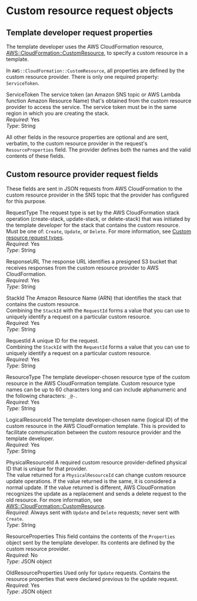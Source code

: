 # Custom resource request objects<a name="crpg-ref-requests"></a>

## Template developer request properties<a name="crpg-ref-request-properties"></a>

The template developer uses the AWS CloudFormation resource, [AWS::CloudFormation::CustomResource](https://docs.aws.amazon.com/AWSCloudFormation/latest/UserGuide/aws-resource-cfn-customresource.html), to specify a custom resource in a template\.

In `AWS::CloudFormation::CustomResource`, all properties are defined by the custom resource provider\. There is only one required property: `ServiceToken`\.

ServiceToken <a name="crpg-ref-request-servicetoken"></a>
The service token \(an Amazon SNS topic or AWS Lambda function Amazon Resource Name\) that's obtained from the custom resource provider to access the service\. The service token must be in the same region in which you are creating the stack\.  
_Required_: Yes  
_Type_: String

All other fields in the resource properties are optional and are sent, verbatim, to the custom resource provider in the request's `ResourceProperties` field\. The provider defines both the names and the valid contents of these fields\.

## Custom resource provider request fields<a name="crpg-ref-request-fields"></a>

These fields are sent in JSON requests from AWS CloudFormation to the custom resource provider in the SNS topic that the provider has configured for this purpose\.

RequestType <a name="crpg-ref-request-requesttype"></a>
The request type is set by the AWS CloudFormation stack operation \(create\-stack, update\-stack, or delete\-stack\) that was initiated by the template developer for the stack that contains the custom resource\.  
Must be one of: `Create`, `Update`, or `Delete`\. For more information, see [Custom resource request types](crpg-ref-requesttypes.md)\.  
_Required_: Yes  
_Type_: String

ResponseURL <a name="crpg-ref-request-responseurl"></a>
The response URL identifies a presigned S3 bucket that receives responses from the custom resource provider to AWS CloudFormation\.  
_Required_: Yes  
_Type_: String

StackId <a name="crpg-ref-request-stackid"></a>
The Amazon Resource Name \(ARN\) that identifies the stack that contains the custom resource\.  
Combining the `StackId` with the `RequestId` forms a value that you can use to uniquely identify a request on a particular custom resource\.  
_Required_: Yes  
_Type_: String

RequestId <a name="crpg-ref-request-requestid"></a>
A unique ID for the request\.  
Combining the `StackId` with the `RequestId` forms a value that you can use to uniquely identify a request on a particular custom resource\.  
_Required_: Yes  
_Type_: String

ResourceType <a name="crpg-ref-request-resourcetype"></a>
The template developer\-chosen resource type of the custom resource in the AWS CloudFormation template\. Custom resource type names can be up to 60 characters long and can include alphanumeric and the following characters: `_@-`\.  
_Required_: Yes  
_Type_: String

LogicalResourceId <a name="crpg-ref-request-logicalresourceid"></a>
The template developer\-chosen name \(logical ID\) of the custom resource in the AWS CloudFormation template\. This is provided to facilitate communication between the custom resource provider and the template developer\.  
_Required_: Yes  
_Type_: String

PhysicalResourceId <a name="crpg-ref-request-physicalresourceid"></a>
A required custom resource provider\-defined physical ID that is unique for that provider\.  
The value returned for a `PhysicalResourceId` can change custom resource update operations\. If the value returned is the same, it is considered a normal update\. If the value returned is different, AWS CloudFormation recognizes the update as a replacement and sends a delete request to the old resource\. For more information, see [AWS::CloudFormation::CustomResource](https://docs.aws.amazon.com/AWSCloudFormation/latest/UserGuide/aws-resource-cfn-customresource.html)\.  
_Required_: Always sent with `Update` and `Delete` requests; never sent with `Create`\.  
_Type_: String

ResourceProperties <a name="crpg-ref-request-resourceproperties"></a>
This field contains the contents of the `Properties` object sent by the template developer\. Its contents are defined by the custom resource provider\.  
_Required_: No  
_Type_: JSON object

OldResourceProperties <a name="crpg-ref-request-oldresourceproperties"></a>
Used only for `Update` requests\. Contains the resource properties that were declared previous to the update request\.  
_Required_: Yes  
_Type_: JSON object
